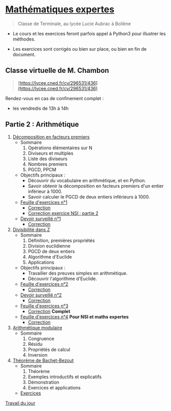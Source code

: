 # [Mathématiques expertes](https://franckchambon.github.io/matex/)

> Classe de Terminale, au lycée Lucie Aubrac à Bollène

* Le cours et les exercices feront parfois appel à Python3 pour illustrer les méthodes.

* Les exercices sont corrigés ou bien sur place, ou bien en fin de document.

## Classe virtuelle de M. Chambon

> [https://lycee.cned.fr/cv/296531/436](https://lycee.cned.fr/cv/296531/436)

Rendez-vous en cas de confinement complet :
* les vendredis de 13h à 14h



## Partie 2 : Arithmétique

1. [Décomposition en facteurs premiers](A/DecFactPrem.html)
    * Sommaire
        1. Opérations élémentaires sur N
        2. Diviseurs et multiples
        3. Liste des diviseurs
        4. Nombres premiers
        5. PGCD, PPCM
    * Objectifs principaux :
        * Découvrir du vocabulaire en arithmétique, et en Python.
        * Savoir obtenir la décomposition en facteurs premiers d'un entier inférieur à 1000.
        * Savoir calculer le PGCD de deux entiers inférieurs à 1000.
    * [Feuille d'exercices n°1](A/exos-1.html)
        * [Correction](A/exos-corrigés-1.html)
        * [Correction exercice NSI ; partie 2](A/exo-nsi.html)
    * [Devoir surveillé n°1](A/ds1.html)
        * [Correction](A/ds1-corrigé.html)
2. [Divisibilité dans Z](B/DiviZ.html)
    * Sommaire
        1. Définition, premières propriétés
        2. Division euclidienne
        3. PGCD de deux entiers
        4. Algorithme d'Euclide
        5. Applications
    * Objectifs principaux :
        * Travailler des preuves simples en arithmétique.
        * Découvrir l'algorithme d'Euclide.
    * [Feuille d'exercices n°2](B/exos-2.html)
        * [Correction](B/exos-corrigés-2.html)
    * [Devoir surveillé n°2](B/ds2.html)
        * [Correction](B/ds2-corrigé.html)
    * [Feuille d'exercices n°3](B/exos-3.html)
        * [Correction](B/exos-corrigés-3.html) **Complet**
    * [Feuille d'exercices n°4](B/exos-4.html) **Pour NSI et maths expertes**
        * [Correction](B/exos-4-corrigés.html)
3. [Arithmétique modulaire](C/congruences.html)
    * Sommaire
        1. Congruence
        2. Résidu
        3. Propriétés de calcul
        4. Inversion
4. [Théorème de Bachet-Bezout](D/bachet-bezout.html)
    * Sommaire
        1. Théorème
        2. Exemples introductifs et explicatifs
        3. Démonstration
        4. Exercices et applications
    * [Exercices](D/exercices.html)


[Travail du jour](https://ens-fr.gitlab.io/python_maths/)
